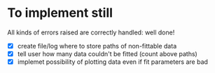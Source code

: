 # To implement still

All kinds of errors raised are correctly handled: well done! 

- [x] create file/log where to store paths of non-fittable data
- [x] tell user how many data couldn't be fitted (count above paths)
- [x] implemet possibility of plotting data even if fit parameters are bad